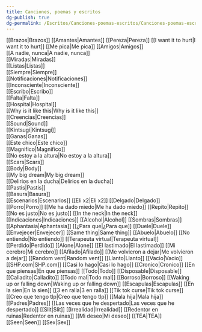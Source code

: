 ```yaml
---
title: Canciones, poemas y escritos
dg-publish: true
dg-permalink: /Escritos/Canciones-poemas-escritos/Canciones-poemas-escritos/
---
```




[[Brazos|Brazos]]
[[Amantes|Amantes]] 
[[Pereza|Pereza]]
[[I want it to hurt|I want it to hurt]]
[[Me pica|Me pica]]
[[Amigos|Amigos]]  
[[A nadie, nunca|A nadie, nunca]]  
[[Miradas|Miradas]]  
[[Listas|Listas]]  
[[Siempre|Siempre]]  
[[Notificaciones|Notificaciones]]  
[[Inconsciente|Inconsciente]]  
[[Escribo|Escribo]]  
[[Falta|Falta]]  
[[Hospital|Hospital]]  
[[Why is it like this|Why is it like this]]  
[[Creencias|Creencias]]  
[[Sound|Sound]]  
[[Kintsugi|Kintsugi]]  
[[Ganas|Ganas]]  
[[Este chico|Este chico]]  
[[Magnifico|Magnifico]]  
[[No estoy a la altura|No estoy a la altura]]  
[[Scars|Scars]]  
[[Body|Body]]  
[[My big dream|My big dream]]  
[[Delirios en la ducha|Delirios en la ducha]]  
[[Pastis|Pastis]]  
[[Basura|Basura]]  
[[Escenarios|Escenarios]]
[[Eli x2|Eli x2]]
[[Delgado|Delgado]]
[[Porro|Porro]]
[[Me ha dado miedo|Me ha dado miedo]]
[[Repito|Repito]]
[[No es justo|No es justo]]
[[In the neck|In the neck]]
[[Indicaciones|Indicaciones]]
[[Alcohol|Alcohol]]
[[Sombras|Sombras]]
[[Aphantasia|Aphantasia]]
[[¿Para que|¿Para que]]
[[Duele|Duele]]
[[Envejecer|Envejecer]]
[[Same thing|Same thing]]
[[Abuelo|Abuelo]]
[[No entiendo|No entiendo]]
[[Terapeuta virtual|Terapeuta virtual]]
[[Perdido|Perdido]]
[[Alone|Alone]]
[[El lastimado|El lastimado]]
[[Mi cerebro|Mi cerebro]]
[[Afilado|Afilado]]
[[Me volvieron a dejar|Me volvieron a dejar]]
[[Random vent|Random vent]]
[[Llanto|Llanto]]
[[Vacio|Vacio]]
[[SHP.com|SHP.com]]
[[Casi lo hago|Casi lo hago]]
[[Cronico|Cronico]]
[[En que piensas|En que piensas]]
[[Todo|Todo]]
[[Disposable|Disposable]]
[[Calladito|Calladito]]
[[Todo mal|Todo mal]]
[[Borroso|Borroso]]
[[Waking up or falling down|Waking up or falling down]]
[[Escapulas|Escapulas]]
[[En la sien|En la sien]]
[[3 en ralla|3 en ralla]]
[[Tik tok curse|Tik tok curse]]
[[Creo que tengo tlp|Creo que tengo tlp]]
[[Mala hija|Mala hija]]
[[Padres|Padres]]
[[Las veces que he despertado|Las veces que he despertado]]
[[Slit|Slit]]
[[Irrealidad|Irrealidad]]
[[Redentor en ruinas|Redentor en ruinas]]
[[Mi deseo|Mi deseo]]
[[TEA|TEA]]
[[Seen|Seen]]
[[Sex|Sex]]

